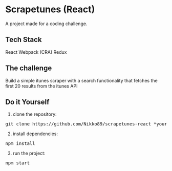 # Scrapetunes (React)

A project made for a coding challenge.

## Tech Stack

React
Webpack (CRA)
Redux

## The challenge

Build a simple itunes scraper with a search functionality that fetches the first 20 results from the itunes API

## Do it Yourself

1. clone the repository: 

<pre>git clone https://github.com/Nikko89/scrapetunes-react *your-repo-name*</pre>

2. install dependencies:

<pre>npm install </pre>

3. run the project:

<pre>npm start</pre>
